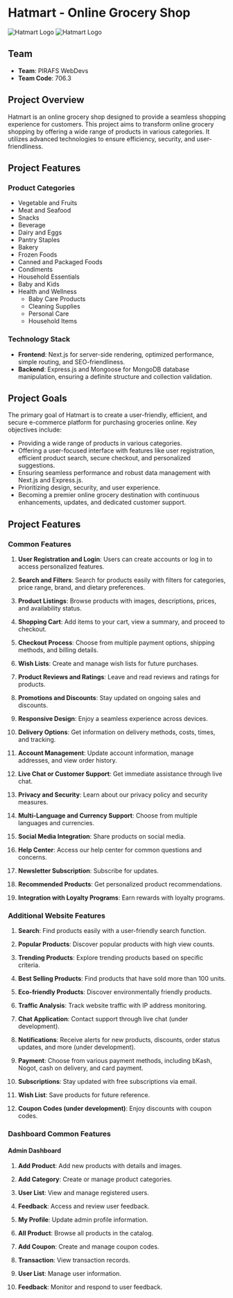 # Hatmart - Online Grocery Shop

![Hatmart Logo](https://i.ibb.co/wMxgH3f/logo-favicon.png) ![Hatmart Logo](https://i.ibb.co/WtbFpmR/logo.png)

## Team

- **Team**: PIRAFS WebDevs
- **Team Code**: 706.3

## Project Overview

Hatmart is an online grocery shop designed to provide a seamless shopping experience for customers. This project aims to transform online grocery shopping by offering a wide range of products in various categories. It utilizes advanced technologies to ensure efficiency, security, and user-friendliness.

## Project Features

### Product Categories

- Vegetable and Fruits
- Meat and Seafood
- Snacks
- Beverage
- Dairy and Eggs
- Pantry Staples
- Bakery
- Frozen Foods
- Canned and Packaged Foods
- Condiments
- Household Essentials
- Baby and Kids
- Health and Wellness
  - Baby Care Products
  - Cleaning Supplies
  - Personal Care
  - Household Items

### Technology Stack

- **Frontend**: Next.js for server-side rendering, optimized performance, simple routing, and SEO-friendliness.
- **Backend**: Express.js and Mongoose for MongoDB database manipulation, ensuring a definite structure and collection validation.

## Project Goals

The primary goal of Hatmart is to create a user-friendly, efficient, and secure e-commerce platform for purchasing groceries online. Key objectives include:

- Providing a wide range of products in various categories.
- Offering a user-focused interface with features like user registration, efficient product search, secure checkout, and personalized suggestions.
- Ensuring seamless performance and robust data management with Next.js and Express.js.
- Prioritizing design, security, and user experience.
- Becoming a premier online grocery destination with continuous enhancements, updates, and dedicated customer support.

## Project Features

### Common Features

1. **User Registration and Login**: Users can create accounts or log in to access personalized features.

2. **Search and Filters**: Search for products easily with filters for categories, price range, brand, and dietary preferences.

3. **Product Listings**: Browse products with images, descriptions, prices, and availability status.

4. **Shopping Cart**: Add items to your cart, view a summary, and proceed to checkout.

5. **Checkout Process**: Choose from multiple payment options, shipping methods, and billing details.

6. **Wish Lists**: Create and manage wish lists for future purchases.

7. **Product Reviews and Ratings**: Leave and read reviews and ratings for products.

8. **Promotions and Discounts**: Stay updated on ongoing sales and discounts.

9. **Responsive Design**: Enjoy a seamless experience across devices.

10. **Delivery Options**: Get information on delivery methods, costs, times, and tracking.

11. **Account Management**: Update account information, manage addresses, and view order history.

12. **Live Chat or Customer Support**: Get immediate assistance through live chat.

13. **Privacy and Security**: Learn about our privacy policy and security measures.

14. **Multi-Language and Currency Support**: Choose from multiple languages and currencies.

15. **Social Media Integration**: Share products on social media.

16. **Help Center**: Access our help center for common questions and concerns.

17. **Newsletter Subscription**: Subscribe for updates.

18. **Recommended Products**: Get personalized product recommendations.

19. **Integration with Loyalty Programs**: Earn rewards with loyalty programs.

### Additional Website Features

1. **Search**: Find products easily with a user-friendly search function.

2. **Popular Products**: Discover popular products with high view counts.

3. **Trending Products**: Explore trending products based on specific criteria.

4. **Best Selling Products**: Find products that have sold more than 100 units.

5. **Eco-friendly Products**: Discover environmentally friendly products.

6. **Traffic Analysis**: Track website traffic with IP address monitoring.

7. **Chat Application**: Contact support through live chat (under development).

8. **Notifications**: Receive alerts for new products, discounts, order status updates, and more (under development).

9. **Payment**: Choose from various payment methods, including bKash, Nogot, cash on delivery, and card payment.

10. **Subscriptions**: Stay updated with free subscriptions via email.

11. **Wish List**: Save products for future reference.

12. **Coupon Codes (under development)**: Enjoy discounts with coupon codes.

### Dashboard Common Features

#### Admin Dashboard

1. **Add Product**: Add new products with details and images.

2. **Add Category**: Create or manage product categories.

3. **User List**: View and manage registered users.

4. **Feedback**: Access and review user feedback.

5. **My Profile**: Update admin profile information.

6. **All Product**: Browse all products in the catalog.

7. **Add Coupon**: Create and manage coupon codes.

8. **Transaction**: View transaction records.

9. **User List**: Manage user information.

10. **Feedback**: Monitor and respond to user feedback.
